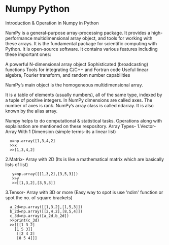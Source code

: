 # Numpy Python
Introduction & Operation in Numpy in Python

NumPy is a general-purpose array-processing package. It provides a high-performance multidimensional array object, and tools for working with these arrays. It is the fundamental package for scientific computing with Python. It is open-source software. It contains various features including these important ones:

A powerful N-dimensional array object
Sophisticated (broadcasting) functions
Tools for integrating C/C++ and Fortran code
Useful linear algebra, Fourier transform, and random number capabilities

NumPy’s main object is the homogeneous multidimensional array.

It is a table of elements (usually numbers), all of the same type, indexed by a tuple of positive integers.
In NumPy dimensions are called axes. The number of axes is rank.
NumPy’s array class is called ndarray. It is also known by the alias array.

Numpy helps to do computational & statistical tasks.
Operations along with explaination are mentioned on these respository.
Array Types-
1.Vector-Array With 1 Dimension (simple terms-its a linear list)

      x=np.array([1,3,4,2]
      >>x
      >>[1,3,4,2]
 
2.Matrix- Array with 2D (Its is like a mathematical matrix which are basically lists of list)

       y=np.array([[1,3,2],[3,5,3]]) 
       >>y
       >>[[1,3,2],[3,5,3]]
       
3.Tensor- Array with 3D or more (Easy way to spot is use 'ndim' function or spot the no. of square brackets)

      a_2d=np.array([[1,3,2],[1,5,3]])
      b_2d=np.array([[2,4,2],[8,5,4]])
      c_3d=np.array([a_2d,b_2d])
      >>print(c_3d)
      >>[[[1 3 2]
        [1 5 3]]
         [[2 4 2]
         [8 5 4]]]
